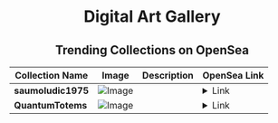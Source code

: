 <div align="center">

# Digital Art Gallery

## Trending Collections on OpenSea

| Collection Name                       | Image                                                                                     | Description                       | OpenSea Link                                                                                          |
|---------------------------------------|-------------------------------------------------------------------------------------------|-----------------------------------|--------------------------------------------------------------------------------------------------------|
| **saumoludic1975** | ![Image](https://i.seadn.io/s/raw/files/58cdfbd854df4da89e61ca897503ccc2.jpg?w=500&auto=format?w=200&auto=format) |  | <details><summary>Link</summary>[saumoludic1975](https://opensea.io/collection/saumoludic1975)</details> |
| **QuantumTotems** | ![Image](https://i.seadn.io/s/raw/files/58949de9bd2b760dacb2a52c1c2ecefd.jpg?w=500&auto=format?w=200&auto=format) |  | <details><summary>Link</summary>[QuantumTotems](https://opensea.io/collection/quantumtotems-1)</details> |

</div>